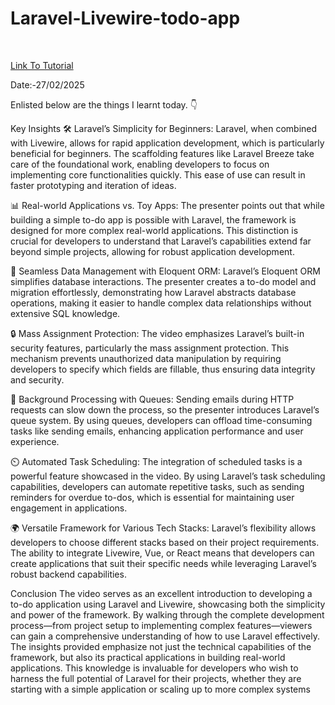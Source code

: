 # Laravel-Livewire-todo-app

<br>


<a href = "https://youtu.be/oAUbpUcgGx0?si=EA7H_q47ZRTiFqR0"> Link To Tutorial </a>
<br>

Date:-27/02/2025 
<br>

Enlisted below are the things I learnt today. 👇
<br>



Key Insights
🛠️ Laravel’s Simplicity for Beginners: Laravel, when combined with Livewire, allows for rapid application development, which is particularly beneficial for beginners. The scaffolding features like Laravel Breeze take care of the foundational work, enabling developers to focus on implementing core functionalities quickly. This ease of use can result in faster prototyping and iteration of ideas.

📊 Real-world Applications vs. Toy Apps: The presenter points out that while building a simple to-do app is possible with Laravel, the framework is designed for more complex real-world applications. This distinction is crucial for developers to understand that Laravel’s capabilities extend far beyond simple projects, allowing for robust application development.

🔄 Seamless Data Management with Eloquent ORM: Laravel’s Eloquent ORM simplifies database interactions. The presenter creates a to-do model and migration effortlessly, demonstrating how Laravel abstracts database operations, making it easier to handle complex data relationships without extensive SQL knowledge.

🔒 Mass Assignment Protection: The video emphasizes Laravel’s built-in security features, particularly the mass assignment protection. This mechanism prevents unauthorized data manipulation by requiring developers to specify which fields are fillable, thus ensuring data integrity and security.

📧 Background Processing with Queues: Sending emails during HTTP requests can slow down the process, so the presenter introduces Laravel’s queue system. By using queues, developers can offload time-consuming tasks like sending emails, enhancing application performance and user experience.

⏲️ Automated Task Scheduling: The integration of scheduled tasks is a powerful feature showcased in the video. By using Laravel’s task scheduling capabilities, developers can automate repetitive tasks, such as sending reminders for overdue to-dos, which is essential for maintaining user engagement in applications.

🌍 Versatile Framework for Various Tech Stacks: Laravel’s flexibility allows developers to choose different stacks based on their project requirements. The ability to integrate Livewire, Vue, or React means that developers can create applications that suit their specific needs while leveraging Laravel’s robust backend capabilities.

Conclusion
The video serves as an excellent introduction to developing a to-do application using Laravel and Livewire, showcasing both the simplicity and power of the framework. By walking through the complete development process—from project setup to implementing complex features—viewers can gain a comprehensive understanding of how to use Laravel effectively. The insights provided emphasize not just the technical capabilities of the framework, but also its practical applications in building real-world applications. This knowledge is invaluable for developers who wish to harness the full potential of Laravel for their projects, whether they are starting with a simple application or scaling up to more complex systems
